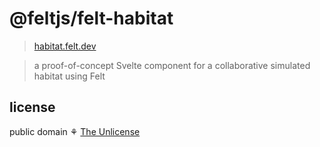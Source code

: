 # @feltjs/felt-habitat

> [habitat.felt.dev](https://habitat.felt.dev/)

> a proof-of-concept Svelte component for a collaborative simulated habitat using Felt

## license

public domain ⚘ [The Unlicense](LICENSE)
